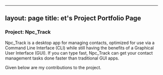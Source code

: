 
---
layout: page
title: et's Project Portfolio Page
---

### Project: Npc_Track

Npc_Track is a desktop app for managing contacts, optimized for use via a Command Line Interface (CLI) while still
having the benefits of a Graphical User Interface (GUI). If you can type fast, Npc_Track can get your contact
management tasks done faster than traditional GUI apps.

Given below are my contributions to the project.
